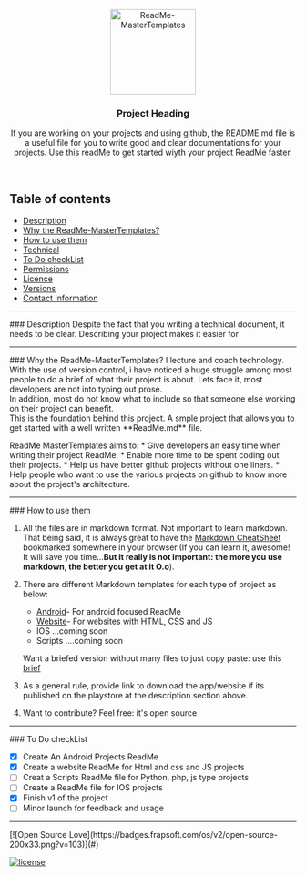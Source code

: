 <p align="center">
  <a href="https://github.com/tamzi/ReadMe-MasterTemplates">
    <img src="art/" alt="ReadMe-MasterTemplates" width=150 height=150>
  </a>
  <h3 align="center">Project Heading</h3>

  <p align="center">
    If you are working on your projects and using github, the README.md file is a useful file for you to write good and clear documentations for  your projects. Use this readMe to get started wiyth your project ReadMe faster.
    <br>
    </p>
</p>

<br>

## Table of contents
- [Description](#)
- [Why the ReadMe-MasterTemplates?](#)
- [How to use them](#)
- [Technical](#)
- [To Do checkList](#)
- [Permissions](#)
- [Licence](#)
- [Versions](#)
- [Contact Information](#)

<hr>
### Description
Despite the fact that you writing a technical document, it needs to be clear. Describing your project makes it easier for 

<hr>
### Why the ReadMe-MasterTemplates?
I lecture and coach technology. With the use of version control, i have noticed a huge struggle among most people to do a brief of what their project is about. Lets face it, most developers are not into typing out prose. 
<br>
In addition, most do not know what to include so that someone else working on their project can benefit.
<br>
This is the foundation behind this project. A smple project that allows you to get started with a well written **ReadMe.md** file.

ReadMe MasterTemplates aims to:
    * Give developers an easy time when writing their project ReadMe.
    * Enable more time to be spent coding out their projects.
    * Help us have better github projects without one liners.
    * Help people who want to use the various projects on github to know more about the project's architecture.


<hr>
### How to use them

1. All the files are in markdown format. Not important to learn markdown. That being said, it is always great to have the [Markdown CheatSheet](https://github.com/adam-p/markdown-here/wiki/Markdown-Cheatsheet)
 bookmarked somewhere in your browser.(If you can learn it, awesome! It will save you time...**But it really is not important: the more you use markdown, the better you get at it O.o**). 

2. There are different Markdown templates for each type of project as below: 
    * [Android](https://github.com/tamzi/ReadMe-MasterTemplates/tree/master/android)- For android focused ReadMe
    * [Website](https://github.com/tamzi/ReadMe-MasterTemplates/tree/master/website)- For websites with HTML, CSS and JS
    * IOS ...coming soon
    * Scripts ....coming soon
    
    Want a briefed version without many files to just copy paste: use this [brief]()
3. As a general rule, provide link to download the app/website if its published on the playstore at the description section above.
4. Want to contribute? Feel free: it's open source


<hr>
### To Do checkList

- [x] Create An Android Projects ReadMe
- [x] Create a website ReadMe for Html and css and JS projects
- [ ] Creat a Scripts ReadMe file for Python, php, js type projects
- [ ] Create a ReadMe file for IOS projects
- [x] Finish v1 of the project
- [ ] Minor launch for feedback and usage

<hr>
[![Open Source Love](https://badges.frapsoft.com/os/v2/open-source-200x33.png?v=103)](#)  

[![license](https://img.shields.io/github/license/mashape/apistatus.svg?style=for-the-badge)](#)

